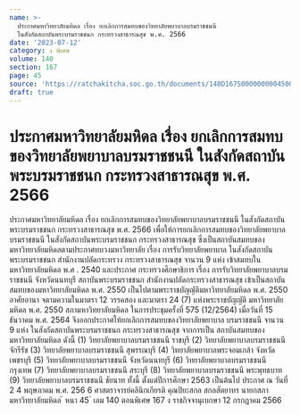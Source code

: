```yaml
---
name: >-
  ประกาศมหาวิทยาลัยมหิดล เรื่อง ยกเลิกการสมทบของวิทยาลัยพยาบาลบรมราชชนนี 
  ในสังกัดสถาบันพระบรมราชชนก กระทรวงสาธารณสุข พ.ศ. 2566
date: '2023-07-12'
category: ง พิเศษ
volume: 140
section: 167
page: 45
source: 'https://ratchakitcha.soc.go.th/documents/140D167S0000000004500.pdf'
draft: true
---
```


# ประกาศมหาวิทยาลัยมหิดล เรื่อง ยกเลิกการสมทบของวิทยาลัยพยาบาลบรมราชชนนี  ในสังกัดสถาบันพระบรมราชชนก กระทรวงสาธารณสุข พ.ศ. 2566

ประกาศมหาวิทยาลัยมหิดล เรื่อง ยกเลิกการสมทบของวิทยาลัยพยาบาลบรมราชชนนี ในสังกัดสถาบันพระบรมราชชนก กระทรวงสาธารณสุข พ.ศ. 2566 เพื่อให้การยกเลิกการสมทบของวิทยาลัยพยาบาลบรมราชชนนี ในสังกัดสถาบันพระบรมราชชนก กระทรวงสาธารณสุข ซึ่งเป็นสถาบันสมทบของมหาวิทยาลัยมหิดลตามประกาศทบวงมหาวิทยาลัย เรื่อง การรับวิทยาลัยพยาบาล ในสังกัดสถาบันพระบรมราชชนก สำนักงานปลัดกระทรวง กระทรวงสาธารณสุข จานวน 9 แห่ง เข้าสมทบในมหาวิทยาลัยมหิดล พ.ศ . 2540 และประกาศ กระทรวงศึกษาธิการ เรื่อง การรับวิทยาลัยพยาบาลบรมราชชนนี จังหวัดนนทบุรี สถาบันพระบรมราชชนก สำนักงานปลัดกระทรวงสาธารณสุข เข้าเป็นสถาบันสมทบของมหาวิทยาลัยมหิดล พ.ศ. 2550 เป็นไปตามพระราชบัญญัติมหาวิทยาลัยมหิดล พ.ศ. 2550 อาศัยอานา จตามความในมาตรา 12 วรรคสอง และมาตรา 24 (7) แห่งพระราชบัญญัติ มหาวิทยาลัยมหิดล พ.ศ. 2550 สภามหาวิทยาลัยมหิดล ในการประชุมครั้งที่ 575 (12/2564) เมื่อวันที่ 15 ธันวาคม พ.ศ. 2564 จึงออกประกาศให้ยกเลิกการสมทบของวิทยาลัยพยาบาล บรมราชชนนี จานวน 9 แห่ง ในสังกัดสถาบันพระบรมราชชนก กระทรวงสาธารณสุข จากการเป็น สถาบันสมทบของมหาวิทยาลัยมหิดล ดังนี้ (1) วิทยาลัยพยาบาลบรมราชชนนี ราชบุรี (2) วิทยาลัยพยาบาลบรมราชชนนี จักรีรัช (3) วิทยาลัยพยาบาลบรมราชชนนี สุพรรณบุรี (4) วิทยาลัยพยาบาลพระจอมเกล้า จังหวัดเพชรบุรี (5) วิทยาลัยพยาบาลบรมราชชนนี จังหวัดนนทบุรี (6) วิทยาลัยพยาบาลบรมราชชนนี กรุงเทพ (7) วิทยาลัยพยาบาลบรมราชชนนี สระบุรี (8) วิทยาลัยพยาบาลบรมราชชนนี พระพุทธบาท (9) วิทยาลัยพยาบาลบรมราชชนนี ชัยนาท ทั้งนี้ ตั้งแต่ปีการศึกษา 2563 เป็นต้นไป ประกาศ ณ วันที่ 2 4 พฤษภาคม พ.ศ. 256 6 ศาสตราจารย์คลินิกเกียรติ คุณปิยะสกล สกลสัตยาทร นายกสภามหาวิทยาลัยมหิดล ้ หนา 45 ่ เลม 140 ตอนพิเศษ 167 ง ราชกิจจานุเบกษา 12 กรกฎาคม 2566

